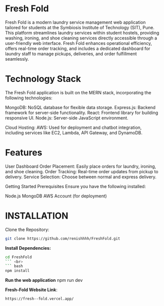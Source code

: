 # **Fresh Fold**
Fresh Fold is a modern laundry service management web application tailored for students at the Symbiosis Institute of Technology (SIT), Pune. This platform streamlines laundry services within student hostels, providing washing, ironing, and shoe cleaning services directly accessible through a user-friendly web interface. Fresh Fold enhances operational efficiency, offers real-time order tracking, and includes a dedicated dashboard for laundry staff to manage pickups, deliveries, and order fulfillment seamlessly.

# **Technology Stack**
The Fresh Fold application is built on the MERN stack, incorporating the following technologies:

MongoDB: NoSQL database for flexible data storage.
Express.js: Backend framework for server-side functionality.
React: Frontend library for building responsive UI.
Node.js: Server-side JavaScript environment.

Cloud Hosting:
AWS: Used for deployment and chatbot integration, including services like EC2, Lambda, API Gateway, and DynamoDB.

# **Features**
User Dashboard
Order Placement: Easily place orders for laundry, ironing, and shoe cleaning.
Order Tracking: Real-time order updates from pickup to delivery.
Service Selection: Choose between normal and express delivery.

Getting Started
Prerequisites
Ensure you have the following installed:

Node.js
MongoDB
AWS Account (for deployment)

# **INSTALLATION**
Clone the Repository:
``` bash
git clone https://github.com/renishhhh/FreshFold.git
```

**Install Dependencies:** <br>
``` bash
cd FreshFold
``` <br>
``` bash
npm install
```

**Run the web application**
npm run dev

**Fresh-Fold Website Link**: 
``` bash
https://fresh--fold.vercel.app/
```
